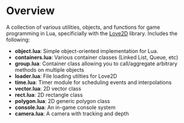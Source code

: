 Overview
========

A collection of various utilities, objects, and functions for game programming in Lua, specificially with the [Love2D](http://love2d.org) library.  Includes the following:

* **object.lua**: Simple object-oriented implementation for Lua.
* **containers.lua**: Various container classes (Linked List, Queue, etc)
* **group.lua**: Container class allowing you to call/aggregate arbitrary methods on multiple objects
* **loader.lua**: File loading utilties for Love2D
* **time.lua**: Timer module for scheduling events and interpolations
* **vector.lua**: 2D vector class
* **rect.lua**: 2D rectangle class
* **polygon.lua**: 2D generic polygon class
* **console.lua**: An in-game console system
* **camera.lua**: A camera with tracking and depth
